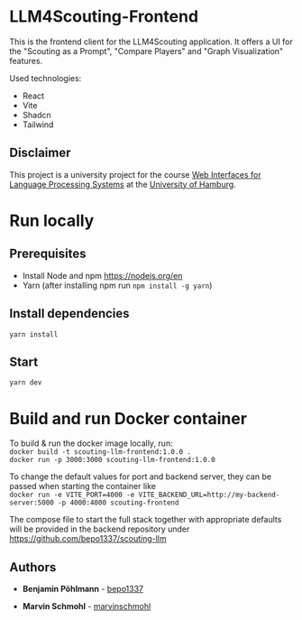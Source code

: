 # LLM4Scouting-Frontend
This is the frontend client for the LLM4Scouting application. It offers a UI for the "Scouting as a Prompt", "Compare Players" and "Graph Visualization" features.

Used technologies:
- React
- Vite
- Shadcn
- Tailwind

## Disclaimer 
This project is a university project for the course [Web Interfaces for Language Processing Systems](https://www.inf.uni-hamburg.de/en/inst/ab/lt/teaching/ma-projects/master-project-web-interfaces.html) at the [University of Hamburg](https://www.uni-hamburg.de/).

# Run locally

## Prerequisites
- Install Node and npm https://nodejs.org/en
- Yarn (after installing npm run `npm install -g yarn`)

## Install dependencies
`yarn install`

## Start
`yarn dev`

# Build and run Docker container
To build & run the docker image locally, run: \
`docker build -t scouting-llm-frontend:1.0.0 .` \
`docker run -p 3000:3000 scouting-llm-frontend:1.0.0` 

To change the default values for port and backend server, they can be passed when starting the container like \
`docker run -e VITE_PORT=4000 -e VITE_BACKEND_URL=http://my-backend-server:5000 -p 4000:4000 scouting-frontend`

The compose file to start the full stack together with appropriate defaults will be provided in the backend repository under https://github.com/bepo1337/scouting-llm 
## Authors

* **Benjamin Pöhlmann** - [bepo1337](https://github.com/bepo1337)

* **Marvin Schmohl**    - [marvinschmohl](https://github.com/marvinschmohl)
